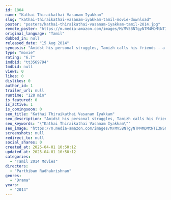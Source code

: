 ```yaml
---
id: 1804
name: "Kathai Thiraikathai Vasanam Iyakkam"
slug: "kathai-thiraikathai-vasanam-iyakkam-tamil-movie-download"
poster: "posters/kathai-thiraikathai-vasanam-iyakkam-tamil-2014.jpg"
remote_poster: "https://m.media-amazon.com/images/M/MV5BNTgyNTM4MDMtNTI3NS00Y2NlLWI5MGQtYmYxZGY5YjljYTc0XkEyXkFqcGc@._V1_SX300.jpg"
original_language: "Tamil"
dubbed_in: null
released_date: "15 Aug 2014"
synopsis: "Amidst his personal struggles, Tamizh calls his friends - a DOP, a director-wannabe with 40 years of industry experience and three young Assistant directors, for a discussion to develop a script for his first film."
type: "movie"
rating: "6.7"
imdbid: "tt3569794"
tmdbid: null
views: 0
likes: 0
dislikes: 0
author_id: 1
trailer_url: null
runtime: "128 min"
is_featured: 0
is_active: 1
is_comingsoon: 0
seo_title: "Kathai Thiraikathai Vasanam Iyakkam"
seo_description: "Amidst his personal struggles, Tamizh calls his friends - a DOP, a director-wannabe with 40 years of industry experience and three young Assistant directors, for a discussion to develop a script for his first film."
seo_keywords: "\"Kathai Thiraikathai Vasanam Iyakkam\""
seo_image: "https://m.media-amazon.com/images/M/MV5BNTgyNTM4MDMtNTI3NS00Y2NlLWI5MGQtYmYxZGY5YjljYTc0XkEyXkFqcGc@._V1_SX300.jpg"
screenshots: null
redirect_to: null
social_shares: 0
created_at: 2025-04-01 10:50:12
updated_at: 2025-04-01 10:50:12
categories:
  - "Tamil 2014 Movies"
directors:
  - "Parthiban Radhakrishnan"
genres:
  - "Drama"
years:
  - "2014"
---
```

